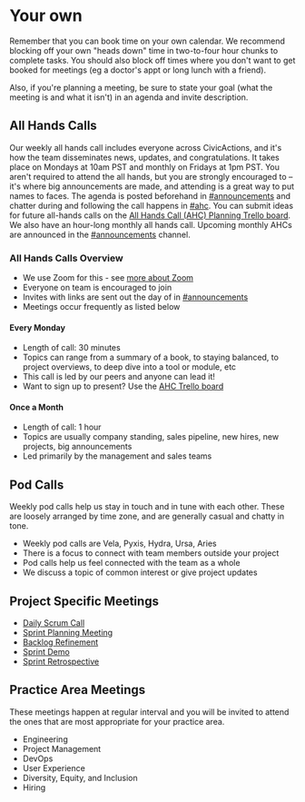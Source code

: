 # Your own

Remember that you can book time on your own calendar. We recommend blocking off your own "heads down" time in two-to-four hour chunks to complete tasks. You should also block off times where you don't want to get booked for meetings (eg a doctor's appt or long lunch with a friend).

Also, if you're planning a meeting, be sure to state your goal (what the meeting is and what it isn't) in an agenda and invite description.

## All Hands Calls

Our weekly all hands call includes everyone across CivicActions, and it's how the team disseminates news, updates, and congratulations. It takes place on Mondays at 10am PST and monthly on Fridays at 1pm PST. You aren't required to attend the all hands, but you are strongly encouraged to – it's where big announcements are made, and attending is a great way to put names to faces. The agenda is posted beforehand in [#announcements](https://civicactions.slack.com/messages/announcements) and chatter during and following the call happens in [#ahc](https://civicactions.slack.com/messages/ahc). You can submit ideas for future all-hands calls on the [All Hands Call (AHC) Planning Trello board](https://trello.com/b/Yj3XOSWD/all-hands-call-ahc-planning). We also have an hour-long monthly all hands call. Upcoming monthly AHCs are announced in the [#announcements](https://civicactions.slack.com/messages/announcements) channel.

### All Hands Calls Overview

- We use Zoom for this - see [more about Zoom](../../04-how-we-work/tools/zoom.md)
- Everyone on team is encouraged to join
- Invites with links are sent out the day of in [#announcements](https://civicactions.slack.com/messages/announcements)
- Meetings occur frequently as listed below

#### Every Monday

- Length of call: 30 minutes
- Topics can range from a summary of a book, to staying balanced, to project overviews, to deep dive into a tool or module, etc
- This call is led by our peers and anyone can lead it!
- Want to sign up to present? Use the [AHC Trello board](https://trello.com/b/Yj3XOSWD/all-hands-call-ahc-planning)

#### Once a Month

- Length of call: 1 hour
- Topics are usually company standing, sales pipeline, new hires, new projects, big announcements
- Led primarily by the management and sales teams

## Pod Calls

Weekly pod calls help us stay in touch and in tune with each other. These are loosely arranged by time zone, and are generally casual and chatty in tone.

- Weekly pod calls are Vela, Pyxis, Hydra, Ursa, Aries
- There is a focus to connect with team members outside your project
- Pod calls help us feel connected with the team as a whole
- We discuss a topic of common interest or give project updates

## Project Specific Meetings

- [Daily Scrum Call](../../04-how-we-work/agile-practices/daily-scrum-calls.md)
- [Sprint Planning Meeting](../../04-how-we-work/agile-practices/sprint-planning-meetings.md)
- [Backlog Refinement](../../04-how-we-work/agile-practices/backlog-refinement.md)
- [Sprint Demo](../../04-how-we-work/agile-practices/sprint-demo.md)
- [Sprint Retrospective](../../04-how-we-work/agile-practices/sprint-retrospectives.md)

## Practice Area Meetings

These meetings happen at regular interval and you will be invited to attend the ones that are most appropriate for your practice area.

- Engineering
- Project Management
- DevOps
- User Experience
- Diversity, Equity, and Inclusion
- Hiring
